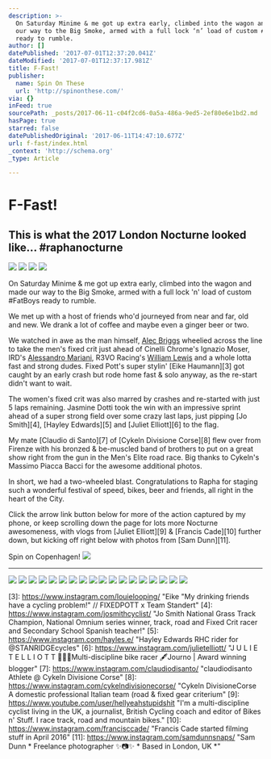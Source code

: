 ```yaml
---
description: >-
  On Saturday Minime & me got up extra early, climbed into the wagon and made
  our way to the Big Smoke, armed with a full lock ‘n’ load of custom #FatBoys
  ready to rumble.
author: []
datePublished: '2017-07-01T12:37:20.041Z'
dateModified: '2017-07-01T12:37:17.981Z'
title: F-Fast!
publisher:
  name: Spin On These
  url: 'http://spinonthese.com/'
via: {}
inFeed: true
sourcePath: _posts/2017-06-11-c04f2cd6-0a5a-486a-9ed5-2ef80e6e1bd2.md
hasPage: true
starred: false
datePublishedOriginal: '2017-06-11T14:47:10.677Z'
url: f-fast/index.html
_context: 'http://schema.org'
_type: Article

---
```

# F-Fast!

## This is what the 2017 London Nocturne looked like... \#raphanocturne
![](https://the-grid-user-content.s3-us-west-2.amazonaws.com/cca51685-0943-45c3-b0f5-9f6c26c10201.jpg)
![](https://the-grid-user-content.s3-us-west-2.amazonaws.com/4a31ad86-51c3-448b-bd66-cc00f528bf44.jpg)
![](https://the-grid-user-content.s3-us-west-2.amazonaws.com/f4646987-0a8a-4fc4-9f0e-873e436d0687.jpg)
![](https://s3-us-west-2.amazonaws.com/the-grid-img/p/0ddd039a7662eac93c4a9b18a13a32cab2cf42d8.jpg)

On Saturday Minime & me got up extra early, climbed into the wagon and made our way to the Big Smoke, armed with a full lock 'n' load of custom \#FatBoys ready to rumble.

We met up with a host of friends who'd journeyed from near and far, old and new. We drank a lot of coffee and maybe even a ginger beer or two.

We watched in awe as the man himself, [Alec Briggs][0] wheelied across the line to take the men's fixed crit just ahead of Cinelli Chrome's Ignazio Moser, IRD's [Alessandro Mariani][1], R3VO Racing's [William Lewis][2] and a whole lotta fast and strong dudes. Fixed Pott's super stylin' [Eike Haumann][3] got caught by an early crash but rode home fast & solo anyway, as the re-start didn't want to wait.

The women's fixed crit was also marred by crashes and re-started with just 5 laps remaining. Jasmine Dotti took the win with an impressive sprint ahead of a super strong field over some crazy last laps, just pipping [Jo Smith][4], [Hayley Edwards][5] and [Juliet Elliott][6] to the flag.

My mate [Claudio di Santo][7] of [Cykeln Divisione Corse][8] flew over from Firenze with his bronzed & be-muscled band of brothers to put on a great show right from the gun in the Men's Elite road race. Big thanks to Cykeln's Massimo Piacca Bacci for the awesome additional photos.

In short, we had a two-wheeled blast. Congratulations to Rapha for staging such a wonderful festival of speed, bikes, beer and friends, all right in the heart of the City.

Click the arrow link button below for more of the action captured by my phone, or keep scrolling down the page for lots more Nocturne awesomeness, with vlogs from [Juliet Elliott][9] & [Francis Cade][10] further down, but kicking off right below with photos from [Sam Dunn][11].

Spin on Copenhagen!
![](https://the-grid-user-content.s3-us-west-2.amazonaws.com/8ecdb1d3-2d7a-4ca1-af78-7c348e0a379d.jpg)

---

![](https://the-grid-user-content.s3-us-west-2.amazonaws.com/99a921a8-1ccc-4bf4-b845-3c53efb25fbf.jpg)
![](https://the-grid-user-content.s3-us-west-2.amazonaws.com/0c34e7dd-0124-4c33-a110-fa377a62ae6f.jpg)
![](https://the-grid-user-content.s3-us-west-2.amazonaws.com/4be82179-865e-46ea-b142-720b840c5708.jpg)
![](https://the-grid-user-content.s3-us-west-2.amazonaws.com/7378d21d-dc48-49cf-a5be-165223ea7aa0.jpg)
![](https://the-grid-user-content.s3-us-west-2.amazonaws.com/46c8a2ad-d146-4eb7-8e47-be15122eebf8.jpg)
![](https://the-grid-user-content.s3-us-west-2.amazonaws.com/6e3c7567-2ec7-4bfb-b31f-5977b174cfa5.jpg)
![](https://the-grid-user-content.s3-us-west-2.amazonaws.com/f7987f53-f3b2-4909-9fae-1c5960ac2c27.jpg)
![](https://the-grid-user-content.s3-us-west-2.amazonaws.com/7ee50004-33a4-45e2-bc79-f6a94862d7cc.jpg)
![](https://the-grid-user-content.s3-us-west-2.amazonaws.com/1ec49532-a78a-494d-b10c-400b985ee4cc.jpg)
![](https://the-grid-user-content.s3-us-west-2.amazonaws.com/c6819483-fe34-4834-83ff-934c69625fcc.jpg)
![](https://the-grid-user-content.s3-us-west-2.amazonaws.com/da609659-a1a4-4fbe-bf69-5598cf0f8134.jpg)
![](https://the-grid-user-content.s3-us-west-2.amazonaws.com/91e0c573-10ff-4808-a8a8-df7d00abec1b.jpg)
![](https://the-grid-user-content.s3-us-west-2.amazonaws.com/c4c0f045-857f-43ac-8551-2f70b9289d0f.jpg)
![](https://the-grid-user-content.s3-us-west-2.amazonaws.com/a5d35344-65c6-4f2b-9b77-e2877cedec04.jpg)
![](https://the-grid-user-content.s3-us-west-2.amazonaws.com/0b10aa9f-37a4-4522-baff-e330a5fa6eb8.jpg)
![](https://the-grid-user-content.s3-us-west-2.amazonaws.com/b2648221-2787-4774-be6c-5b1b367016da.jpg)
![](https://the-grid-user-content.s3-us-west-2.amazonaws.com/96653632-936c-4284-bae6-0b1952a9c187.jpg)
![](https://the-grid-user-content.s3-us-west-2.amazonaws.com/820abf80-3836-4285-b805-bdd5ad7d248e.jpg)

[0]: https://www.instagram.com/alec_pedaler/ "Alec Briggs Bikes & DJ antics. South London. Ride for @the5thfloor . As well as @iamspecialized (mad innit!) for fixed crits."
[1]: https://www.instagram.com/ale_mariani96/ "Alessandro Mariani • 01/05/1996 • Student • Cyclist • Snowboarder • Rider @ird_carrera_squadra_corse"
[2]: https://www.instagram.com/lewis_wil/ "William Lewis Rider for @revoracingteam"
[3]: https://www.instagram.com/louielooping/ "Eike "My drinking friends have a cycling problem!" // FIXEDPOTT x Team Standert"
[4]: https://www.instagram.com/josmithcyclist/ "Jo Smith National Grass Track Champion, National Omnium series winner, track, road and Fixed Crit racer and Secondary School Spanish teacher!"
[5]: https://www.instagram.com/hayles.e/ "Hayley Edwards RHC rider for @STANRIDGEcycles"
[6]: https://www.instagram.com/julietelliott/ "J U L I E T E L L I O T T 🚴🏼‍♀️Multi-discipline bike racer 🖋Journo | Award winning blogger"
[7]: https://www.instagram.com/claudiodisanto/ "claudiodisanto Athlete @ Cykeln Divisione Corse"
[8]: https://www.instagram.com/cykelndivisionecorse/ "Cykeln DivisioneCorse A domestic professional Italian team (road & fixed gear criterium"
[9]: https://www.youtube.com/user/hellyeahstupidshit "I'm a multi-discipline cyclist living in the UK, a journalist, British Cycling coach and editor of Bikes n' Stuff. I race track, road and mountain bikes."
[10]: https://www.instagram.com/francisccade/ "Francis Cade started filming stuff in April 2016"
[11]: https://www.instagram.com/samdunnsnaps/ "Sam Dunn * Freelance photographer ✨📷✨ * Based in London, UK *"